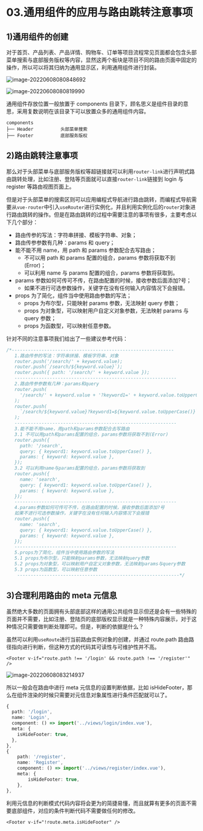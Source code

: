 # 03.通用组件的应用与路由跳转注意事项

## 1)通用组件的创建

对于首页、产品列表、产品详情、购物车、订单等项目流程常见页面都会包含头部菜单搜索与底部服务版权等内容，显然这两个板块是项目不同的路由页面中固定的操作，所以可以将其归纳为通用显示区，利用通用组件进行封装。

![image-20220608080848692](http://qn.chinavanes.com/qiniu_picGo/image-20220608080848692.png)

![image-20220608080819990](http://qn.chinavanes.com/qiniu_picGo/image-20220608080819990.png)

通用组件存放位置一般放置于 components 目录下，顾名思义是组件目录的意思，采用复数说明在该目录下可以放置众多的通用组件内容。

```
components
├── Header			头部菜单搜索
├── Footer			底部服务版权
```

## 2)路由跳转注意事项

那么对于头部菜单与底部服务版权等超链接就可以利用`router-link`进行声明式路由跳转处理，比如注册、登陆等页面就可以直接`router-link`链接到 login 与 register 等路由视图页面上。

但是对于头部菜单的搜索区则可以应用编程式导航进行路由跳转，而编程式导航需要从`vue-router`中引入`useRouter`进行实例化，并且利用实例化后的`router`对象进行路由跳转的操作。但是在路由跳转的过程中需要注意的事项有很多，主要考虑以下几个部分：

- 路由传参的写法：字符串拼接、模板字符串、对象；
- 路由传参参数有几种：params 和 query；
- 能不能不用 name，用 path 和 params 参数配合去写路由；
  - 不可以用 path 和 params 配置的组合，params 参数将获取不到(Error)；
  - 可以利用 name 与 params 配置的组合，params 参数将获取到。
- params 参数如何可传可不传，在路由配置的时候，接收参数后面添加?号；
  - 如果不进行可选参数操作，关键字在没有任何输入内容情况下会报错。
- props 为了简化，组件当中使用路由参数的写法；
  - props 为布尔型，只能映射 params 参数，无法映射 query 参数；
  - props 为对象型，可以映射用户自定义对象参数，无法映射 params 与 query 参数；
  - props 为函数型，可以映射任意参数。

针对不同的注意事项我们给出了一些建议参考代码：

```typescript
/*------------------------------------------------------------
   1.路由传参的写法：字符串拼接、模板字符串、对象
   router.push('/search/' + keyword.value);
   router.push(`/search/${keyword.value}`);
   router.push({ path: '/search/' + keyword.value });
   ------------------------------------------------------------
   2.路由传参参数有几种：params和query
   router.push(
     '/search/' + keyword.value + '?keyword1=' + keyword.value.toUpperCase()
   );
   router.push(
     `/search/${keyword.value}?keyword1=${keyword.value.toUpperCase()}`
   );
   ------------------------------------------------------------
   3.能不能不用name，用path和params参数配合去写路由
   3.1 不可以用path和params配置的组合，params参数将获取不到(Error)
   router.push({
     path: '/search',
     query: { keyword1: keyword.value.toUpperCase() },
     params: { keyword: keyword.value },
   });
   3.2 可以利用name与params配置的组合，params参数将获取到
   router.push({
     name: 'search',
     query: { keyword1: keyword.value.toUpperCase() },
     params: { keyword: keyword.value },
   });
   ------------------------------------------------------------
   4.params参数如何可传可不传，在路由配置的时候，接收参数后面添加?号
   如果不进行可选参数操作，关键字在没有任何输入内容情况下会报错
   router.push({
     name: 'search',
     query: { keyword1: keyword.value.toUpperCase() },
     params: { keyword: keyword.value },
   });
   ------------------------------------------------------------
   5.props为了简化，组件当中使用路由参数的写法
   5.1 props为布尔型，只能映射params参数，无法映射query参数
   5.2 props为对象型，可以映射用户自定义对象参数，无法映射params与query参数
   5.3 props为函数型，可以映射任意参数
	------------------------------------------------------------*/
```

## 3)合理利用路由的 meta 元信息

虽然绝大多数的页面拥有头部底部这样的通用公共组件显示但还是会有一些特殊的页面并不需要，比如注册、登陆页的底部版权显示就是一种特殊内容展示，对于这种情况只需要做判断处理即可。但是，判断的依据是什么？

虽然可以利用`useRoute`进行当前路由实例对象的创建，并通过 route.path 路由路径指向进行判断，但这种方式的代码其可读性与可维护性并不高。

```vue
<Footer v-if="route.path !== '/login' && route.path !== '/register'" />
```

![image-20220608083214937](http://qn.chinavanes.com/qiniu_picGo/image-20220608083214937.png)

所以一般会在路由中进行 meta 元信息的设置判断依据，比如 isHideFooter，那么在组件渲染的时候只需要对元信息对象属性进行条件匹配就可以了。

```typescript
{
  path: '/login',
  name: 'Login',
  component: () => import('../views/login/index.vue'),
  meta: {
  	isHideFooter: true,
  },
},
{
	path: '/register',
	name: 'Register',
	component: () => import('../views/register/index.vue'),
	meta: {
		isHideFooter: true,
	},
},
```

利用元信息的判断模式代码内容将会更为的简捷易懂，而且就算有更多的页面不需要底部组件，对应的条件判断代码不需要做任何的修改。

```vue
<Footer v-if="!route.meta.isHideFooter" />
```
